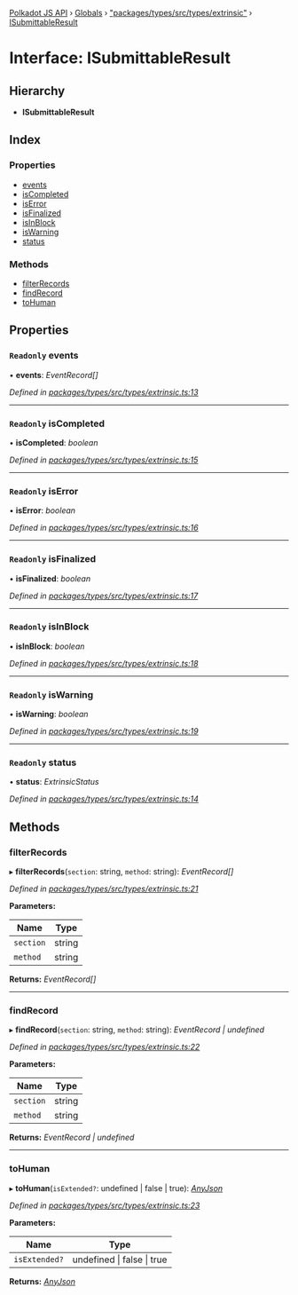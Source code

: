 [Polkadot JS API](../README.md) › [Globals](../globals.md) › ["packages/types/src/types/extrinsic"](../modules/_packages_types_src_types_extrinsic_.md) › [ISubmittableResult](_packages_types_src_types_extrinsic_.isubmittableresult.md)

# Interface: ISubmittableResult

## Hierarchy

* **ISubmittableResult**

## Index

### Properties

* [events](_packages_types_src_types_extrinsic_.isubmittableresult.md#readonly-events)
* [isCompleted](_packages_types_src_types_extrinsic_.isubmittableresult.md#readonly-iscompleted)
* [isError](_packages_types_src_types_extrinsic_.isubmittableresult.md#readonly-iserror)
* [isFinalized](_packages_types_src_types_extrinsic_.isubmittableresult.md#readonly-isfinalized)
* [isInBlock](_packages_types_src_types_extrinsic_.isubmittableresult.md#readonly-isinblock)
* [isWarning](_packages_types_src_types_extrinsic_.isubmittableresult.md#readonly-iswarning)
* [status](_packages_types_src_types_extrinsic_.isubmittableresult.md#readonly-status)

### Methods

* [filterRecords](_packages_types_src_types_extrinsic_.isubmittableresult.md#filterrecords)
* [findRecord](_packages_types_src_types_extrinsic_.isubmittableresult.md#findrecord)
* [toHuman](_packages_types_src_types_extrinsic_.isubmittableresult.md#tohuman)

## Properties

### `Readonly` events

• **events**: *EventRecord[]*

*Defined in [packages/types/src/types/extrinsic.ts:13](https://github.com/polkadot-js/api/blob/172143f2e/packages/types/src/types/extrinsic.ts#L13)*

___

### `Readonly` isCompleted

• **isCompleted**: *boolean*

*Defined in [packages/types/src/types/extrinsic.ts:15](https://github.com/polkadot-js/api/blob/172143f2e/packages/types/src/types/extrinsic.ts#L15)*

___

### `Readonly` isError

• **isError**: *boolean*

*Defined in [packages/types/src/types/extrinsic.ts:16](https://github.com/polkadot-js/api/blob/172143f2e/packages/types/src/types/extrinsic.ts#L16)*

___

### `Readonly` isFinalized

• **isFinalized**: *boolean*

*Defined in [packages/types/src/types/extrinsic.ts:17](https://github.com/polkadot-js/api/blob/172143f2e/packages/types/src/types/extrinsic.ts#L17)*

___

### `Readonly` isInBlock

• **isInBlock**: *boolean*

*Defined in [packages/types/src/types/extrinsic.ts:18](https://github.com/polkadot-js/api/blob/172143f2e/packages/types/src/types/extrinsic.ts#L18)*

___

### `Readonly` isWarning

• **isWarning**: *boolean*

*Defined in [packages/types/src/types/extrinsic.ts:19](https://github.com/polkadot-js/api/blob/172143f2e/packages/types/src/types/extrinsic.ts#L19)*

___

### `Readonly` status

• **status**: *ExtrinsicStatus*

*Defined in [packages/types/src/types/extrinsic.ts:14](https://github.com/polkadot-js/api/blob/172143f2e/packages/types/src/types/extrinsic.ts#L14)*

## Methods

###  filterRecords

▸ **filterRecords**(`section`: string, `method`: string): *EventRecord[]*

*Defined in [packages/types/src/types/extrinsic.ts:21](https://github.com/polkadot-js/api/blob/172143f2e/packages/types/src/types/extrinsic.ts#L21)*

**Parameters:**

Name | Type |
------ | ------ |
`section` | string |
`method` | string |

**Returns:** *EventRecord[]*

___

###  findRecord

▸ **findRecord**(`section`: string, `method`: string): *EventRecord | undefined*

*Defined in [packages/types/src/types/extrinsic.ts:22](https://github.com/polkadot-js/api/blob/172143f2e/packages/types/src/types/extrinsic.ts#L22)*

**Parameters:**

Name | Type |
------ | ------ |
`section` | string |
`method` | string |

**Returns:** *EventRecord | undefined*

___

###  toHuman

▸ **toHuman**(`isExtended?`: undefined | false | true): *[AnyJson](../modules/_packages_types_src_types_helpers_.md#anyjson)*

*Defined in [packages/types/src/types/extrinsic.ts:23](https://github.com/polkadot-js/api/blob/172143f2e/packages/types/src/types/extrinsic.ts#L23)*

**Parameters:**

Name | Type |
------ | ------ |
`isExtended?` | undefined &#124; false &#124; true |

**Returns:** *[AnyJson](../modules/_packages_types_src_types_helpers_.md#anyjson)*

